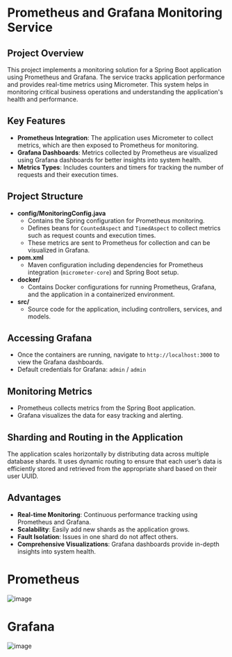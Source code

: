 # Prometheus and Grafana Monitoring Service

## Project Overview
This project implements a monitoring solution for a Spring Boot application using Prometheus and Grafana. The service tracks application performance and provides real-time metrics using Micrometer. This system helps in monitoring critical business operations and understanding the application's health and performance.

## Key Features
- **Prometheus Integration**: The application uses Micrometer to collect metrics, which are then exposed to Prometheus for monitoring.
- **Grafana Dashboards**: Metrics collected by Prometheus are visualized using Grafana dashboards for better insights into system health.
- **Metrics Types**: Includes counters and timers for tracking the number of requests and their execution times.

## Project Structure
- **config/MonitoringConfig.java**
  - Contains the Spring configuration for Prometheus monitoring.
  - Defines beans for `CountedAspect` and `TimedAspect` to collect metrics such as request counts and execution times.
  - These metrics are sent to Prometheus for collection and can be visualized in Grafana.
- **pom.xml**
  - Maven configuration including dependencies for Prometheus integration (`micrometer-core`) and Spring Boot setup.
- **docker/**
  - Contains Docker configurations for running Prometheus, Grafana, and the application in a containerized environment.
- **src/**
  - Source code for the application, including controllers, services, and models.

## Accessing Grafana
- Once the containers are running, navigate to `http://localhost:3000` to view the Grafana dashboards.
- Default credentials for Grafana: `admin` / `admin`

## Monitoring Metrics
- Prometheus collects metrics from the Spring Boot application.
- Grafana visualizes the data for easy tracking and alerting.

## Sharding and Routing in the Application
The application scales horizontally by distributing data across multiple database shards. It uses dynamic routing to ensure that each user’s data is efficiently stored and retrieved from the appropriate shard based on their user UUID.

## Advantages
- **Real-time Monitoring**: Continuous performance tracking using Prometheus and Grafana.
- **Scalability**: Easily add new shards as the application grows.
- **Fault Isolation**: Issues in one shard do not affect others.
- **Comprehensive Visualizations**: Grafana dashboards provide in-depth insights into system health.
# Prometheus
![image](https://github.com/user-attachments/assets/f8716b2b-f3f9-40da-92cd-2ff8b8677fc5)

# Grafana
![image](https://github.com/user-attachments/assets/1f840551-29cc-49cd-a939-586c9ab00535)
